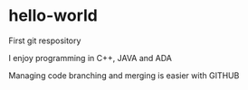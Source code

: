# hello-world
First git respository

I enjoy programming in C++, JAVA and ADA

Managing code branching and merging is easier with GITHUB
